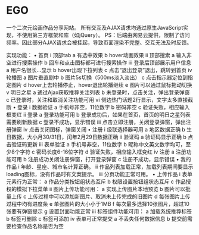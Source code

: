 # EGO
一个二次元绘画作品分享网站。
所有交互及AJAX请求均通过原生JavaScript实现，不使用第三方框架和库（如jQuery）。
PS：后端由网易云提供，限制了访问频率。因此部分AJAX请求会被挂起，导致页面渲染不完整、交互无法及时反馈。

实现功能：
•	首页
i	顶部tab
a	有选中效果
b	hover动画效果
ii	顶部搜索
a	输入非空进行搜索操作
b	回车和点击图标都可进行搜索操作
iii	登录后顶部展示用户信息
a	用户名很长…显示
b	hover出现下拉列表
c	点击“退出登录”退出，跳转到首页
iv	轮播图
a	图片垂直剧中
b	图片5s切换（500ms淡入淡出）
c	点击指示器定位到指定图片
d	hover上去轮播停止，hover退出轮播继续
e	图片可以通过鼠标拖动切换
v	明日之星
a	通过Ajax获取推荐关注列表
b	未登录时，点击关注，弹出登录弹窗
c	已登录时，关注和取消关注功能可用
vi	侧边热门话题2行显示，文字太多直接截断
•	登录
i	数据验证
a	手机号非空，11位数字
b	密码非空
c	验证失败，相应输入框变红
ii	登录
a	登录功能可用
b	登录成功后，如果在首页，首页的明日之星列表需要刷新数据
c	登录不成功，显示错误
iii	点击立即注册，关闭登录弹窗，弹出注册弹窗
iv	点击关闭图标，弹窗关闭
•	注册
i	级联选择器可用
a	地区数据正确
b	生日数据，大小月30/31日，闰年2月29日数据正确
ii	验证码
a	验证码显示正确
b	点击验证码更新
iii	表单验证
a	手机号非空，11位数字
b	昵称中文英文数字均可，至少8个字符
c	密码长度6-16位字符
d	验证失败，相应输入框变红
iv	注册
a	注册功能可用
b	注册成功关闭注册弹窗，打开登录弹窗
c	注册不成功，显示错误
•	我的作品
i	年龄、星座、城市名计算正确。
ii	作品列表加载正常，加载列表期间要显示loading图标，没有作品时有文案提示。
iii	分页功能正常可用。
•	上传作品
i	表单元素行为正常：
a	作品分类按钮组状态互斥
b	权限设置按钮组状态互斥
c	作品授权的模拟下拉菜单
ii	图片上传功能可用：
a	实现上传图片本地预览
b	图片可以批量上传
c	上传过程中可以添加新图片、取消未上传完成的旧图片
d	每张图片上传过程中均有进度条
e	单张图片的大小小于1MB
f	每次最多选择10张图片，超过10张要有弹窗提示
g	设置封面功能正常
iii	标签组件功能可用：
a	加载系统推荐标签
b	标签可删除
c	标签可添加
iv	表单可正常提交
a	不丢失任何数据信息
b	提交前需要检查作品名称是否为空
